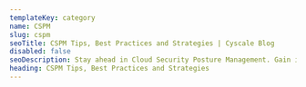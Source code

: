 ```yaml
---
templateKey: category
name: CSPM
slug: cspm
seoTitle: CSPM Tips, Best Practices and Strategies | Cyscale Blog
disabled: false
seoDescription: Stay ahead in Cloud Security Posture Management. Gain insights on CSPM trends, strategies, and best practices to enhance your cloud security and compliance.
heading: CSPM Tips, Best Practices and Strategies
---
```

